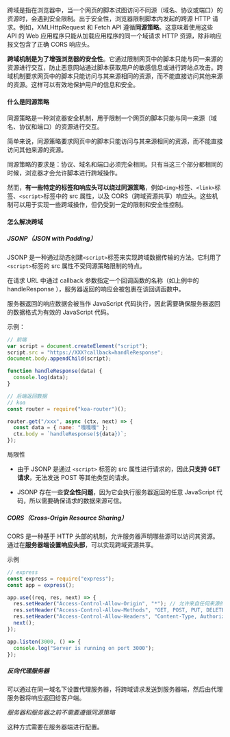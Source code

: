 跨域是指在浏览器中，当一个网页的脚本试图访问不同源（域名、协议或端口）的资源时，会遇到安全限制。出于安全性，浏览器限制脚本内发起的跨源 HTTP 请求。例如，XMLHttpRequest 和 Fetch API 遵循**同源策略**。这意味着使用这些 API 的 Web 应用程序只能从加载应用程序的同一个域请求 HTTP 资源，除非响应报文包含了正确 CORS 响应头。

**跨域机制是为了增强浏览器的安全性**。它通过限制网页中的脚本只能与同一来源的资源进行交互，防止恶意网站通过脚本获取用户的敏感信息或进行跨站点攻击。跨域机制要求网页中的脚本只能访问与其来源相同的资源，而不能直接访问其他来源的资源。这样可以有效地保护用户的信息和安全。

#### 什么是同源策略

同源策略是一种浏览器安全机制，用于限制一个网页的脚本只能与同一来源（域名、协议和端口）的资源进行交互。

简单来说，同源策略要求网页中的脚本只能访问与其来源相同的资源，而不能直接访问其他来源的资源。

同源策略的要求是：协议、域名和端口必须完全相同。只有当这三个部分都相同的时候，浏览器才会允许脚本进行跨域操作。

然而，**有一些特定的标签和响应头可以绕过同源策略**，例如`<img>`标签、`<link>`标签、`<script>`标签中的 src 属性，以及 CORS（跨域资源共享）响应头。这些机制可以用于实现一些跨域操作，但仍受到一定的限制和安全性控制。

#### 怎么解决跨域

##### JSONP（JSON with Padding）

JSONP 是一种通过动态创建`<script>`标签来实现跨域数据传输的方法。它利用了`<script>`标签的 src 属性不受同源策略限制的特点。

在请求 URL 中通过 callback 参数指定一个回调函数的名称（如上例中的 handleResponse ），服务器返回的响应会被包裹在该回调函数中。

服务器返回的响应数据会被当作 JavaScript 代码执行，因此需要确保服务器返回的数据格式为有效的 JavaScript 代码。

示例：

```js
// 前端
var script = document.createElement("script");
script.src = "https://XXX?callback=handleResponse";
document.body.appendChild(script);

function handleResponse(data) {
  console.log(data);
}

// 后端返回数据
// koa
const router = require("koa-router")();

router.get("/xxx", async (ctx, next) => {
  const data = { name: "嘎嘎嘎" };
  ctx.body = `handleResponse(${data})`;
});
```

局限性

- 由于 JSONP 是通过 `<script>` 标签的 src 属性进行请求的，因此**只支持 GET 请求**，无法发送 POST 等其他类型的请求。

- JSONP 存在一些**安全性问题**，因为它会执行服务器返回的任意 JavaScript 代码，所以需要确保请求的数据来源可信。

##### CORS（Cross-Origin Resource Sharing）

CORS 是一种基于 HTTP 头部的机制，允许服务器声明哪些源可以访问其资源。通过在**服务器端设置响应头部**，可以实现跨域资源共享。

示例

```js
// express
const express = require("express");
const app = express();

app.use((req, res, next) => {
  res.setHeader("Access-Control-Allow-Origin", "*"); // 允许来自任何来源的请求
  res.setHeader("Access-Control-Allow-Methods", "GET, POST, PUT, DELETE"); // 允许特定的HTTP方法
  res.setHeader("Access-Control-Allow-Headers", "Content-Type, Authorization");
  next();
});

app.listen(3000, () => {
  console.log("Server is running on port 3000");
});
```

##### 反向代理服务器

可以通过在同一域名下设置代理服务器，将跨域请求发送到服务器端，然后由代理服务器将响应返回给客户端。

_服务器和服务器之前不需要遵循同源策略_

这种方式需要在服务器端进行配置。
